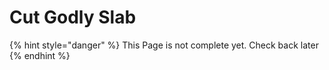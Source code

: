 # Cut Godly Slab

{% hint style="danger" %}
This Page is not complete yet. Check back later
{% endhint %}

